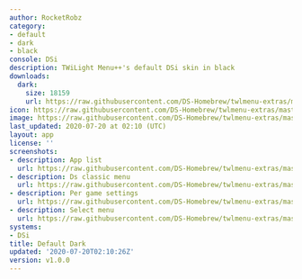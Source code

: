 ```yaml
---
author: RocketRobz
category:
- default
- dark
- black
console: DSi
description: TWiLight Menu++'s default DSi skin in black
downloads:
  dark:
    size: 18159
    url: https://raw.githubusercontent.com/DS-Homebrew/twlmenu-extras/master/s/TWiLightMenu/dsimenu/themes/dark.7z
icon: https://raw.githubusercontent.com/DS-Homebrew/twlmenu-extras/master/s/TWiLightMenu/dsimenu/themes/meta/dark/icon.png
image: https://raw.githubusercontent.com/DS-Homebrew/twlmenu-extras/master/s/TWiLightMenu/dsimenu/themes/meta/dark/icon.png
last_updated: 2020-07-20 at 02:10 (UTC)
layout: app
license: ''
screenshots:
- description: App list
  url: https://raw.githubusercontent.com/DS-Homebrew/twlmenu-extras/master/s/TWiLightMenu/dsimenu/themes/meta/dark/screenshots/app-list.png
- description: Ds classic menu
  url: https://raw.githubusercontent.com/DS-Homebrew/twlmenu-extras/master/s/TWiLightMenu/dsimenu/themes/meta/dark/screenshots/ds-classic-menu.png
- description: Per game settings
  url: https://raw.githubusercontent.com/DS-Homebrew/twlmenu-extras/master/s/TWiLightMenu/dsimenu/themes/meta/dark/screenshots/per-game-settings.png
- description: Select menu
  url: https://raw.githubusercontent.com/DS-Homebrew/twlmenu-extras/master/s/TWiLightMenu/dsimenu/themes/meta/dark/screenshots/select-menu.png
systems:
- DSi
title: Default Dark
updated: '2020-07-20T02:10:26Z'
version: v1.0.0
---
```

